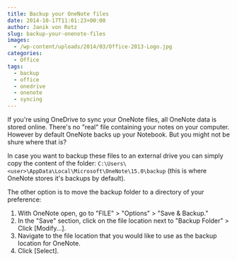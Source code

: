 ```yaml
---
title: Backup your OneNote files
date: 2014-10-17T11:01:23+00:00
author: Janik von Rotz
slug: backup-your-onenote-files
images:
  - /wp-content/uploads/2014/03/Office-2013-Logo.jpg
categories:
  - Office
tags:
  - backup
  - office
  - onedrive
  - onenote
  - syncing
---
```

If you're using OneDrive to sync your OneNote files, all OneNote data is stored online. There's no "real" file containing your notes on your computer.
However by default OneNote backs up your Notebook. But you might not be shure where that is?
<!--more-->
In case you want to backup these files to an external drive you can simply copy the content of the folder: `C:\Users\<user>\AppData\Local\Microsoft\OneNote\15.0\backup` (this is where OneNote stores it's backups by default).

The other option is to move the backup folder to a directory of your preference:

1. With OneNote open, go to "FILE" > "Options" > "Save & Backup."
2. In the "Save" section, click on the file location next to "Backup Folder" > Click [Modify...]. 
3. Navigate to the file location that you would like to use as the backup location for OneNote.
4. Click [Select]. 